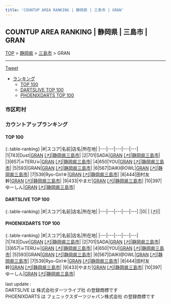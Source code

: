 ```yaml
---
title: 'COUNTUP AREA RANKING | 静岡県 | 三島市 | GRAN'
---
```

## COUNTUP AREA RANKING | 静岡県 | 三島市 | GRAN

[TOP](/darts/rank/) > [静岡県](/darts/rank/静岡県/) > [三島市](/darts/rank/静岡県/三島市/) > GRAN

___

<a href="https://twitter.com/share?ref_src=twsrc%5Etfw" data-text="COUNTUP AREA RANKING | 静岡県三島市GRAN" class="twitter-share-button" data-hashtags="DARTSLIVE,PHOENIXDARTS,darts,ダーツ" data-show-count="false">Tweet</a>

* [ランキング](#カウントアップランキング)
    * [TOP 100](#top-100)
    * [DARTSLIVE TOP 100](#dartslive-top-100)
    * [PHOENIXDARTS TOP 100](#phoenixdarts-top-100)

### 市区町村

<ul>

</ul>

### カウントアップランキング

#### TOP 100



{:.table-ranking}
|#|スコア|名前|店名|所在地|
|---|---|---|---|---|
|1|743|<span class="rank-name-pd">Dust</span>|<a href="/darts/rank/shops/86217.html">GRAN</a> <a href="https://vs.phoenixdarts.com/jp/shop/shopDetailInfo/s_86217?s_seq=86217">[↗]</a>|<a href="/darts/rank/静岡県/三島市">静岡県三島市</a>|
|2|701|<span class="rank-name-pd">SADA</span>|<a href="/darts/rank/shops/86217.html">GRAN</a> <a href="https://vs.phoenixdarts.com/jp/shop/shopDetailInfo/s_86217?s_seq=86217">[↗]</a>|<a href="/darts/rank/静岡県/三島市">静岡県三島市</a>|
|3|657|<span class="rank-name-pd">☠TERU☠</span>|<a href="/darts/rank/shops/86217.html">GRAN</a> <a href="https://vs.phoenixdarts.com/jp/shop/shopDetailInfo/s_86217?s_seq=86217">[↗]</a>|<a href="/darts/rank/静岡県/三島市">静岡県三島市</a>|
|4|650|<span class="rank-name-pd">YOU</span>|<a href="/darts/rank/shops/86217.html">GRAN</a> <a href="https://vs.phoenixdarts.com/jp/shop/shopDetailInfo/s_86217?s_seq=86217">[↗]</a>|<a href="/darts/rank/静岡県/三島市">静岡県三島市</a>|
|5|593|<span class="rank-name-pd">GRAN</span>|<a href="/darts/rank/shops/86217.html">GRAN</a> <a href="https://vs.phoenixdarts.com/jp/shop/shopDetailInfo/s_86217?s_seq=86217">[↗]</a>|<a href="/darts/rank/静岡県/三島市">静岡県三島市</a>|
|6|567|<span class="rank-name-pd">DAIKI@OWL</span>|<a href="/darts/rank/shops/86217.html">GRAN</a> <a href="https://vs.phoenixdarts.com/jp/shop/shopDetailInfo/s_86217?s_seq=86217">[↗]</a>|<a href="/darts/rank/静岡県/三島市">静岡県三島市</a>|
|7|539|<span class="rank-name-pd">Ryo-Girl☆</span>|<a href="/darts/rank/shops/86217.html">GRAN</a> <a href="https://vs.phoenixdarts.com/jp/shop/shopDetailInfo/s_86217?s_seq=86217">[↗]</a>|<a href="/darts/rank/静岡県/三島市">静岡県三島市</a>|
|8|444|<span class="rank-name-pd">田村友幹</span>|<a href="/darts/rank/shops/86217.html">GRAN</a> <a href="https://vs.phoenixdarts.com/jp/shop/shopDetailInfo/s_86217?s_seq=86217">[↗]</a>|<a href="/darts/rank/静岡県/三島市">静岡県三島市</a>|
|9|433|<span class="rank-name-pd">やまだ</span>|<a href="/darts/rank/shops/86217.html">GRAN</a> <a href="https://vs.phoenixdarts.com/jp/shop/shopDetailInfo/s_86217?s_seq=86217">[↗]</a>|<a href="/darts/rank/静岡県/三島市">静岡県三島市</a>|
|10|397|<span class="rank-name-pd">ゆーしん</span>|<a href="/darts/rank/shops/86217.html">GRAN</a> <a href="https://vs.phoenixdarts.com/jp/shop/shopDetailInfo/s_86217?s_seq=86217">[↗]</a>|<a href="/darts/rank/静岡県/三島市">静岡県三島市</a>|


#### DARTSLIVE TOP 100



{:.table-ranking}
|#|スコア|名前|店名|所在地|
|---|---|---|---|---|
||0|<span class="rank-name-dl"> </span>|<a href="/darts/rank/shops/.html"></a> <a href="">[↗]</a>|<a href="/darts/rank//"></a>|


#### PHOENIXDARTS TOP 100



{:.table-ranking}
|#|スコア|名前|店名|所在地|
|---|---|---|---|---|
|1|743|<span class="rank-name-pd">Dust</span>|<a href="/darts/rank/shops/86217.html">GRAN</a> <a href="https://vs.phoenixdarts.com/jp/shop/shopDetailInfo/s_86217?s_seq=86217">[↗]</a>|<a href="/darts/rank/静岡県/三島市">静岡県三島市</a>|
|2|701|<span class="rank-name-pd">SADA</span>|<a href="/darts/rank/shops/86217.html">GRAN</a> <a href="https://vs.phoenixdarts.com/jp/shop/shopDetailInfo/s_86217?s_seq=86217">[↗]</a>|<a href="/darts/rank/静岡県/三島市">静岡県三島市</a>|
|3|657|<span class="rank-name-pd">☠TERU☠</span>|<a href="/darts/rank/shops/86217.html">GRAN</a> <a href="https://vs.phoenixdarts.com/jp/shop/shopDetailInfo/s_86217?s_seq=86217">[↗]</a>|<a href="/darts/rank/静岡県/三島市">静岡県三島市</a>|
|4|650|<span class="rank-name-pd">YOU</span>|<a href="/darts/rank/shops/86217.html">GRAN</a> <a href="https://vs.phoenixdarts.com/jp/shop/shopDetailInfo/s_86217?s_seq=86217">[↗]</a>|<a href="/darts/rank/静岡県/三島市">静岡県三島市</a>|
|5|593|<span class="rank-name-pd">GRAN</span>|<a href="/darts/rank/shops/86217.html">GRAN</a> <a href="https://vs.phoenixdarts.com/jp/shop/shopDetailInfo/s_86217?s_seq=86217">[↗]</a>|<a href="/darts/rank/静岡県/三島市">静岡県三島市</a>|
|6|567|<span class="rank-name-pd">DAIKI@OWL</span>|<a href="/darts/rank/shops/86217.html">GRAN</a> <a href="https://vs.phoenixdarts.com/jp/shop/shopDetailInfo/s_86217?s_seq=86217">[↗]</a>|<a href="/darts/rank/静岡県/三島市">静岡県三島市</a>|
|7|539|<span class="rank-name-pd">Ryo-Girl☆</span>|<a href="/darts/rank/shops/86217.html">GRAN</a> <a href="https://vs.phoenixdarts.com/jp/shop/shopDetailInfo/s_86217?s_seq=86217">[↗]</a>|<a href="/darts/rank/静岡県/三島市">静岡県三島市</a>|
|8|444|<span class="rank-name-pd">田村友幹</span>|<a href="/darts/rank/shops/86217.html">GRAN</a> <a href="https://vs.phoenixdarts.com/jp/shop/shopDetailInfo/s_86217?s_seq=86217">[↗]</a>|<a href="/darts/rank/静岡県/三島市">静岡県三島市</a>|
|9|433|<span class="rank-name-pd">やまだ</span>|<a href="/darts/rank/shops/86217.html">GRAN</a> <a href="https://vs.phoenixdarts.com/jp/shop/shopDetailInfo/s_86217?s_seq=86217">[↗]</a>|<a href="/darts/rank/静岡県/三島市">静岡県三島市</a>|
|10|397|<span class="rank-name-pd">ゆーしん</span>|<a href="/darts/rank/shops/86217.html">GRAN</a> <a href="https://vs.phoenixdarts.com/jp/shop/shopDetailInfo/s_86217?s_seq=86217">[↗]</a>|<a href="/darts/rank/静岡県/三島市">静岡県三島市</a>|


<div class="footer border-top border-gray-light mt-5 pt-3 text-right text-gray">
    last update : <span style="font-weight: italic" id="foot_last_modified"></span><br />
    DARTSLIVE は 株式会社ダーツライブ社 の登録商標です<br />
    PHOENIXDARTS は フェニックスダーツジャパン株式会社 の登録商標です<br />
</div>

<script src="https://cdnjs.cloudflare.com/ajax/libs/jquery.tablesorter/2.31.3/js/jquery.tablesorter.min.js" integrity="sha512-qzgd5cYSZcosqpzpn7zF2ZId8f/8CHmFKZ8j7mU4OUXTNRd5g+ZHBPsgKEwoqxCtdQvExE5LprwwPAgoicguNg==" crossorigin="anonymous" referrerpolicy="no-referrer"></script>
<link rel="stylesheet" href="https://cdnjs.cloudflare.com/ajax/libs/jquery.tablesorter/2.31.3/css/theme.default.min.css" integrity="sha512-wghhOJkjQX0Lh3NSWvNKeZ0ZpNn+SPVXX1Qyc9OCaogADktxrBiBdKGDoqVUOyhStvMBmJQ8ZdMHiR3wuEq8+w==" crossorigin="anonymous" referrerpolicy="no-referrer" />
<script>
$(function() {
    $(".table-ranking").tablesorter({sortList:[[0, 0]]});
    $("#foot_last_modified").text(formatDate(new Date(document.lastModified), 'yyyy-MM-dd HH:mm:ss'));
});
</script>

<script async src="https://platform.twitter.com/widgets.js" charset="utf-8"></script>